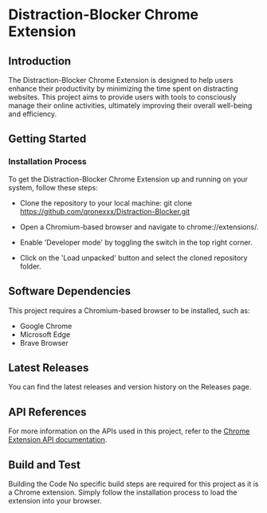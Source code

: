 # Distraction-Blocker Chrome Extension
## Introduction
The Distraction-Blocker Chrome Extension is designed to help users enhance their productivity by minimizing the time spent on distracting websites. This project aims to provide users with tools to consciously manage their online activities, ultimately improving their overall well-being and efficiency.

## Getting Started
### Installation Process
To get the Distraction-Blocker Chrome Extension up and running on your system, follow these steps:

+ Clone the repository to your local machine: git clone https://github.com/qronexxx/Distraction-Blocker.git

+ Open a Chromium-based browser and navigate to chrome://extensions/.

+ Enable 'Developer mode' by toggling the switch in the top right corner.
+ Click on the 'Load unpacked' button and select the cloned repository folder.

## Software Dependencies
This project requires a Chromium-based browser to be installed, such as:

- Google Chrome
- Microsoft Edge
- Brave Browser
## Latest Releases
You can find the latest releases and version history on the Releases page.

## API References
For more information on the APIs used in this project, refer to the [Chrome Extension API documentation](https://developer.chrome.com/docs/extensions/reference/api?hl=en).

## Build and Test
Building the Code
No specific build steps are required for this project as it is a Chrome extension. Simply follow the installation process to load the extension into your browser.

